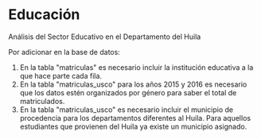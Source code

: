 # Educación
Análisis del Sector Educativo en el Departamento del Huila

Por adicionar en la base de datos:
1. En la tabla "matriculas" es necesario incluir la institución educativa a la que hace parte cada fila. 
2. En la tabla "matriculas_usco" para los años 2015 y 2016 es necesario que los datos estén organizados por género para saber el total de matriculados.
3. En la tabla "matriculas_usco" es necesario incluir el municipio de procedencia para los departamentos diferentes al Huila. Para aquellos estudiantes que provienen del Huila ya existe un municipio asignado. 
